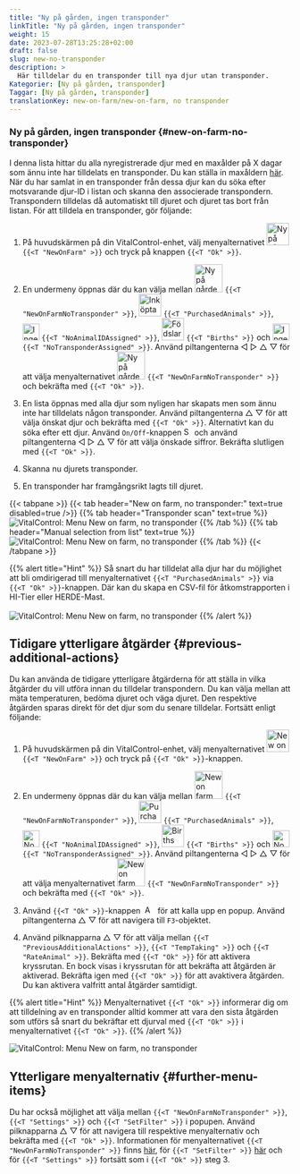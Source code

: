 ```yaml
---
title: "Ny på gården, ingen transponder"
linkTitle: "Ny på gården, ingen transponder"
weight: 15
date: 2023-07-28T13:25:28+02:00
draft: false
slug: new-no-transponder
description: >
  Här tilldelar du en transponder till nya djur utan transponder.
Kategorier: [Ny på gården, transponder]
Taggar: [Ny på gården, transponder]
translationKey: new-on-farm/new-on-farm, no transponder
---
```

### Ny på gården, ingen transponder {#new-on-farm-no-transponder}

I denna lista hittar du alla nyregistrerade djur med en maxålder på X dagar som ännu inte har tilldelats en transponder. Du kan ställa in maxåldern [här](/sv/docs/settings/animal-registration/#set-default-values). När du har samlat in en transponder från dessa djur kan du söka efter motsvarande djur-ID i listan och skanna den associerade transpondern. Transpondern tilldelas då automatiskt till djuret och djuret tas bort från listan. För att tilldela en transponder, gör följande:

1. På huvudskärmen på din VitalControl-enhet, välj menyalternativet <img src="/icons/main/new-on-farm.svg" width="40" align="bottom" alt="Ny på gården" /> `{{<T "NewOnFarm" >}}` och tryck på knappen `{{<T "Ok" >}}`.

2.  En undermeny öppnas där du kan välja mellan <img src="/icons/registration/new-on-farm-no-transponder.svg" width="50" align="bottom" alt="Ny på gården, ingen transponder" /> `{{<T "NewOnFarmNoTransponder" >}}`, <img src="/icons/main/new-on-farm.svg" width="40" align="bottom" alt="Inköpta djur" /> `{{<T "PurchasedAnimals" >}}`, <img src="/icons/registration/no-eartag-number.svg" width="30" align="bottom" alt="Inget nationellt djur-ID" /> `{{<T "NoAnimalIDAssigned" >}}`, <img src="/icons/main/births.svg" width="40" align="bottom" alt="Födslar" /> `{{<T "Births" >}}` och <img src="/icons/registration/no-transponder.svg" width="30" align="bottom" alt="Ingen transponder tilldelad" /> `{{<T "NoTransponderAssigned" >}}`. Använd piltangenterna ◁ ▷ △ ▽ för att välja menyalternativet <img src="/icons/registration/new-on-farm-no-transponder.svg" width="50" align="bottom" alt="Ny på gården, ingen transponder" /> `{{<T "NewOnFarmNoTransponder" >}}` och bekräfta med `{{<T "Ok" >}}`.


3. En lista öppnas med alla djur som nyligen har skapats men som ännu inte har tilldelats någon transponder. Använd piltangenterna △ ▽ för att välja önskat djur och bekräfta med `{{<T "Ok" >}}`. Alternativt kan du söka efter ett djur. Använd `On/Off`-knappen <img src="/icons/footer/search.svg" width="15" align="bottom" alt="Search" /> och använd piltangenterna ◁ ▷ △ ▽ för att välja önskade siffror. Bekräfta slutligen med `{{<T "Ok" >}}`.

4. Skanna nu djurets transponder.

5. En transponder har framgångsrikt lagts till djuret.

{{< tabpane >}}
{{< tab header="New on farm, no transponder:" text=true disabled=true />}}
{{% tab header="Transponder scan" text=true %}}
![VitalControl: Menu New on farm, no transponder](../images/notransponder-scan.png "New on farm, no transponder")
{{% /tab %}}
{{% tab header="Manual selection from list" text=true %}}
![VitalControl: Menu New on farm, no transponder](../images/notransponder.png "New on farm, no transponder")
{{% /tab %}}
{{< /tabpane >}}

{{% alert title="Hint" %}}
Så snart du har tilldelat alla djur har du möjlighet att bli omdirigerad till menyalternativet `{{<T "PurchasedAnimals" >}}` via `{{<T "Ok" >}}`-knappen. Där kan du skapa en CSV-fil för åtkomstrapporten i HI-Tier eller HERDE-Mast. <br/>
<br/>
![VitalControl: Menu New on farm, no transponder](../images/redirect.png "Redirect")
{{% /alert %}}

## Tidigare ytterligare åtgärder {#previous-additional-actions}

Du kan använda de tidigare ytterligare åtgärderna för att ställa in vilka åtgärder du vill utföra innan du tilldelar transpondern. Du kan välja mellan att mäta temperaturen, bedöma djuret och väga djuret. Den respektive åtgärden sparas direkt för det djur som du senare tilldelar. Fortsätt enligt följande:

1. På huvudskärmen på din VitalControl-enhet, välj menyalternativet <img src="/icons/main/new-on-farm.svg" width="40" align="bottom" alt="New on farm" /> `{{<T "NewOnFarm" >}}` och tryck på `{{<T "Ok" >}}`-knappen.

2. En undermeny öppnas där du kan välja mellan <img src="/icons/registration/new-on-farm-no-transponder.svg" width="50" align="bottom" alt="New on farm, no transponder" /> `{{<T "NewOnFarmNoTransponder" >}}`, <img src="/icons/main/new-on-farm.svg" width="40" align="bottom" alt="Purchased animals" /> `{{<T "PurchasedAnimals" >}}`, <img src="/icons/registration/no-eartag-number.svg" width="30" align="bottom" alt="No national animal ID" /> `{{<T "NoAnimalIDAssigned" >}}`, <img src="/icons/main/births.svg" width="40" align="bottom" alt="Births" /> `{{<T "Births" >}}` och <img src="/icons/registration/no-transponder.svg" width="30" align="bottom" alt="No transponder assigned" /> `{{<T "NoTransponderAssigned" >}}`. Använd piltangenterna ◁ ▷ △ ▽ för att välja menyalternativet <img src="/icons/registration/new-on-farm-no-transponder.svg" width="50" align="bottom" alt="New on farm, no transponder" /> `{{<T "NewOnFarmNoTransponder" >}}` och bekräfta med `{{<T "Ok" >}}`.


3. Använd `{{<T "Ok" >}}`-knappen &nbsp;<img src="/icons/footer/open-popup.svg" width="15" align="bottom" alt="Aufruf Popup" />&nbsp; för att kalla upp en popup. Använd piltangenterna △ ▽ för att navigera till `F3`-objektet.

4. Använd pilknapparna △ ▽ för att välja mellan `{{<T "PreviousAdditionalActions" >}}`, `{{<T "TempTaking" >}}` och `{{<T "RateAnimal" >}}`. Bekräfta med `{{<T "Ok" >}}` för att aktivera kryssrutan. En bock visas i kryssrutan för att bekräfta att åtgärden är aktiverad. Bekräfta igen med `{{<T "Ok" >}}` för att avaktivera åtgärden. Du kan aktivera valfritt antal åtgärder samtidigt.

{{% alert title="Hint" %}}
Menyalternativet `{{<T "Ok" >}}` informerar dig om att tilldelning av en transponder alltid kommer att vara den sista åtgärden som utförs så snart du bekräftar ett djurval med `{{<T "Ok" >}}` i menyalternativet `{{<T "Ok" >}}`.
{{% /alert %}}

![VitalControl: Menu New on farm, no transponder](../images/actions.png "Additional actions")

 ## Ytterligare menyalternativ {#further-menu-items}

Du har också möjlighet att välja mellan `{{<T "NewOnFarmNoTransponder" >}}`, `{{<T "Settings" >}}` och `{{<T "SetFilter" >}}` i popupen. Använd pilknapparna △ ▽ för att navigera till respektive menyalternativ och bekräfta med `{{<T "Ok" >}}`. Informationen för menyalternativet `{{<T "NewOnFarmNoTransponder" >}}` finns [här](/sv/docs/settings/animal-registration/#set-default-values), för `{{<T "SetFilter" >}}` [här](/sv/docs/filter/) och för `{{<T "Settings" >}}` fortsätt som i `{{<T "Ok" >}}` steg 3.
